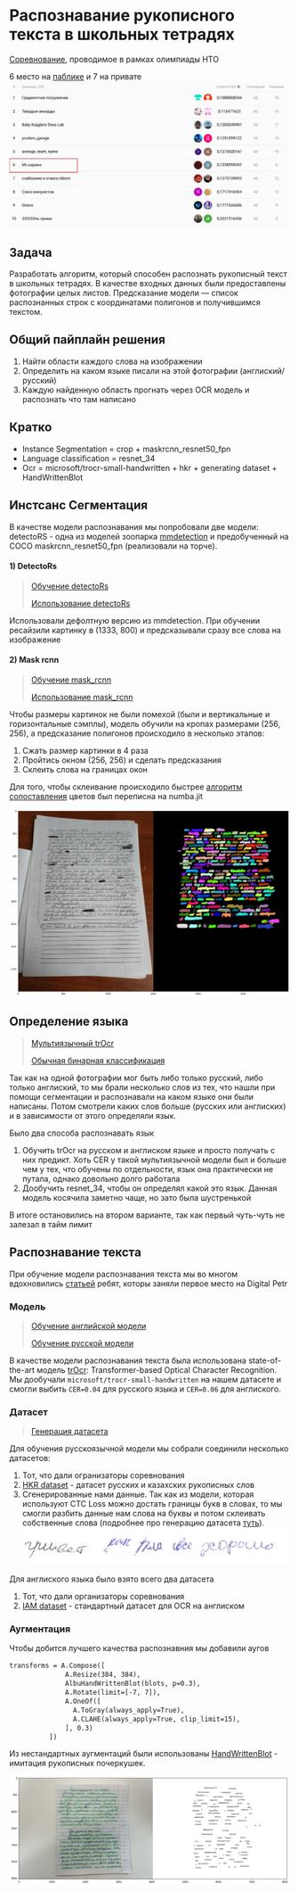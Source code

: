 # Распознавание рукописного текста в школьных тетрадях
[Соревнование](https://ods.ai/competitions/nto_final_21-22), проводимое в рамках олимпиады НТО

6 место на [паблике](https://ods.ai/competitions/nto_final_21-22/leaderboard) и 7 на привате
![](images/leaderboard.jpg)
<!-- <img src="images/leaderboard.jpg" width="160" height="90"> -->

## Задача
Разработать алгоритм, который способен распознать рукописный текст в школьных тетрадях. В качестве входных данных были предоставлены фотографии целых листов. Предсказание модели — список распознанных строк с координатами полигонов и получившимся текстом.

## Общий пайплайн решения
1) Найти области каждого слова на изображении
2) Определить на каком языке писали на этой фотографии (англиский/русский)
3) Каждую найденную область прогнать через OCR модель и распознать что там написано

## Кратко
* Instance Segmentation = crop + maskrcnn_resnet50_fpn
* Language classification = resnet_34
* Ocr = microsoft/trocr-small-handwritten + hkr + generating dataset + HandWrittenBlot

## Инcтсанс Сегментация
В качестве модели распознавания мы попробовали две модели: detectoRS - одна из моделей зоопарка [mmdetection](https://github.com/open-mmlab/mmdetection) и предобученный на COCO maskrcnn_resnet50_fpn (реализовали на торче).

#### 1) DetectoRs
> [Обучение detectoRs](notebooks/detecting_words.ipynb)
> 
> [Использование detectoRs](notebooks/Full-text-recognition-mmdetection.ipynb)

Использовали дефолтную версию из mmdetection. При обучении ресайзили картинку в (1333, 800) и предсказывали сразу все слова на изображение
<!-- ![](images/detectoRS_full.png) -->

#### 2) Mask rcnn
> [Обучение mask_rcnn](notebooks/Instance_Segmentation.ipynb)
>
> [Использование mask_rcnn](notebooks/Full-text-recognition.ipynb)

Чтобы размеры картинок не были помехой (были и вертикальные и горизонтальные сэмплы), модель обучили на кропах размерами (256, 256), а предсказание полигонов происходило в несколько этапов:
1) Сжать размер картинки в 4 раза
2) Пройтись окном (256, 256) и сделать предсказания
3) Склеить слова на границах окон

Для того, чтобы склеивание происходило быстрее [алгоритм сопоставления](mask_creation) цветов был переписна на numba.jit

![](images/mask_rcnn_full.png)

## Определение языка
> [Мультиязычный trOcr](notebooks/multilingual_ocr.ipynb)
> 
> [Обычная бинарная классификация](notebooks/Language_classification.ipynb)

Так как на одной фотографии мог быть либо только русский, либо только англиский, то мы брали несколько слов из тех, что нашли при помощи сегментации и распознавали на каком языке они были написаны. Потом смотрели каких слов больше (русских или англиских) и в зависимости от этого определяли язык.

Было два способа распознавать язык

1) Обучить trOcr на русском и англиском языке и просто получать с них предикт. Хоть CER у такой мультиязычной модели был и больше чем у тех, что обучены по отдельности, язык она практически не путала, однако довольно долго работала
2) Дообучить resnet_34, чтобы он определял какой это язык. Данная модель косячила заметно чаще, но зато была шустренькой

В итоге остановились на втором варианте, так как первый чуть-чуть не залезал в тайм лимит

## Распознавание текста
При обучение модели распознавания текста мы во многом вдохновились [статьей](https://habr.com/ru/post/535224/) ребят, которы заняли первое место на Digital Petr

### Модель
> [Обучение английской модели](notebooks/english_ocr.ipynb)
> 
> [Обучение русской модели](notebooks/sergey_ocr.ipynb)

В качестве модели распознавания текста была использована state-of-the-art модель [trOcr](https://huggingface.co/docs/transformers/model_doc/trocr): Transformer-based Optical Character Recognition. Мы дообучали `microsoft/trocr-small-handwritten` на нашем датасете и смогли выбить `CER=0.04` для русского языка и `CER=0.06` для англиского.

### Датасет
> [Генерация датасета](notebooks/stackmix-usage-bg-smoothing-colab.ipynb)

Для обучения русскоязычной модели мы собрали соединили несколько датасетов:
1) Тот, что дали огранизаторы соревнования
2) [HKR dataset](https://github.com/abdoelsayed2016/HKR_Dataset) - датасет русских и казахских рукописных слов
3) Сгенерированные нами данные. Так как из модели, которая используют CTC Loss можно достать границы букв в словах, то мы смогли разбить данные нам слова на буквы и потом склеивать собственные слова (подробнее про генерацию датасета [туть](https://habr.com/ru/post/535224/#%D0%B0%D1%83%D0%B3%D0%BC%D0%B5%D0%BD%D1%82%D0%B0%D1%86%D0%B8%D0%B8)).
![](images/stack_mix.png)

Для англиского языка было взято всего два датасета
1) Тот, что дали организаторы соревнования
2) [IAM dataset](https://fki.tic.heia-fr.ch/databases/iam-handwriting-database)  - стандартный датасет для OCR на англиском

### Аугментация
Чтобы добится лучшего качества распознавния мы добавили аугов
```
transforms = A.Compose([
              A.Resize(384, 384),
              AlbuHandWrittenBlot(blots, p=0.3),
              A.Rotate(limit=[-7, 7]),
              A.OneOf([
                A.ToGray(always_apply=True),
                A.CLAHE(always_apply=True, clip_limit=15),
              ], 0.3)
          ])
```

Из нестандартных аугментаций были использованы [HandWrittenBlot](https://habr.com/ru/post/535224/#%D0%B0%D1%83%D0%B3%D0%BC%D0%B5%D0%BD%D1%82%D0%B0%D1%86%D0%B8%D0%B8) - имитация рукописных почеркушек.

![](images/result.png)

